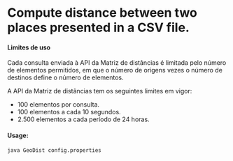 # Compute distance between two places presented in a CSV file.


#### Limites de uso

Cada consulta enviada à API da Matriz de distâncias é limitada pelo número de elementos permitidos, em que o número de origens vezes o número de destinos define o número de elementos.

A API da Matriz de distâncias tem os seguintes limites em vigor:

* 100 elementos por consulta.
* 100 elementos a cada 10 segundos.
* 2.500 elementos a cada período de 24 horas.

#### Usage:
``` java GeoDist config.properties ```
